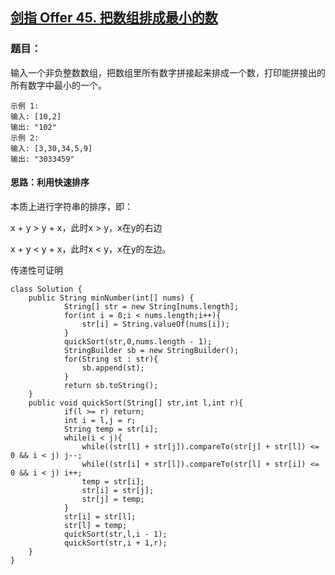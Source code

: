 ## [剑指 Offer 45. 把数组排成最小的数](https://leetcode.cn/problems/ba-shu-zu-pai-cheng-zui-xiao-de-shu-lcof/)

### 题目：

输入一个非负整数数组，把数组里所有数字拼接起来排成一个数，打印能拼接出的所有数字中最小的一个。

```
示例 1:
输入: [10,2]
输出: "102"
示例 2:
输入: [3,30,34,5,9]
输出: "3033459"
```

#### 思路：利用快速排序

本质上进行字符串的排序，即：

x + y > y + x，此时x > y，x在y的右边

x + y < y + x，此时x < y，x在y的左边。

传递性可证明

```
class Solution {
    public String minNumber(int[] nums) {
            String[] str = new String[nums.length];
            for(int i = 0;i < nums.length;i++){
                str[i] = String.valueOf(nums[i]);
            }
            quickSort(str,0,nums.length - 1);
            StringBuilder sb = new StringBuilder();
            for(String st : str){
                sb.append(st);
            }
            return sb.toString();
    }
    public void quickSort(String[] str,int l,int r){
            if(l >= r) return;
            int i = l,j = r;
            String temp = str[i];
            while(i < j){
                while((str[l] + str[j]).compareTo(str[j] + str[l]) <= 0 && i < j) j--;
                while((str[i] + str[l]).compareTo(str[l] + str[i]) <= 0 && i < j) i++;
                temp = str[i];
                str[i] = str[j];
                str[j] = temp;
            }
            str[i] = str[l];
            str[l] = temp;
            quickSort(str,l,i - 1);
            quickSort(str,i + 1,r); 
    }
}
```

